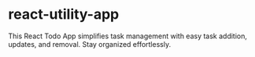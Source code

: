 # react-utility-app
This React Todo App simplifies task management with easy task addition, updates, and removal. Stay organized effortlessly.
